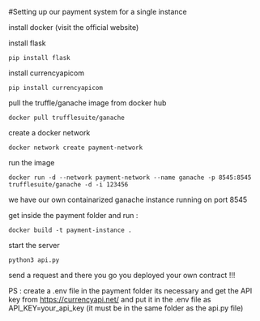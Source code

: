 #Setting up our payment system for a single instance 

install docker (visit the official website)

install flask 

``pip install flask``

install currencyapicom

``pip install currencyapicom``

pull the truffle/ganache image from docker hub

``docker pull trufflesuite/ganache``

create a docker network 
    
``docker network create payment-network``

run the image

``docker run -d --network payment-network --name ganache -p 8545:8545 trufflesuite/ganache -d -i 123456`` 

we have our own containarized ganache instance running on port 8545

get inside the payment folder and run :

``docker build -t payment-instance . ``

start the server 

``python3 api.py``

send a request and there you go you deployed your own contract !!! 

PS : create a .env file in the payment folder its necessary and get the API key from https://currencyapi.net/ and put it in the .env file as API_KEY=your_api_key (it must be in the same folder as the api.py file)